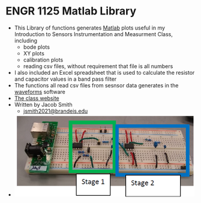 ENGR 1125 Matlab Library
=============
+ This Library of functions generates [Matlab](https://www.mathworks.com/products/matlab.html) plots useful in my Introduction to Sensors Instrumentation and Measurment Class, including
	+ bode plots 
	+ XY plots
	+ calibration plots
	+ reading csv files, without requirement that file is all numbers
+ I also included an Excel spreadsheet that is used to calculate the resistor and capacitor values in a band pass filter
+ The functions all read csv files from sesnsor data generates in the [waveforms](https://reference.digilentinc.com/reference/software/waveforms/waveforms-3/start) software
+ [The class website](http://isim.olin.edu/index.shtml)  
+  Written by Jacob Smith 
	+ jsmith2021@brandeis.edu
+ ![Circuit Picture](CIRCUITEKG.PNG)